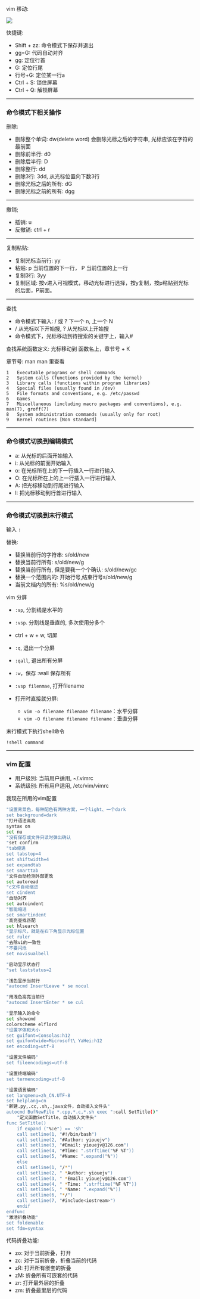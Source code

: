 vim 移动:

<img src="./images/vim_move.png">

快捷键:

- Shift + zz: 命令模式下保存并退出
- gg=G: 代码自动对齐
- gg: 定位行首
- G: 定位行尾
- 行号+G: 定位某一行a
- Ctrl + S: 锁住屏幕
- Ctrl + Q: 解锁屏幕

--------------------------------------------------

### 命令模式下相关操作

删除:

- 删除整个单词: dw(delete word) 会删除光标之后的字符串, 光标应该在字符的最前面 
- 删除前半行: d0
- 删除后半行: D
- 删除整行: dd
- 删除3行: 3dd, 从光标位置向下数3行
- 删除光标之后的所有: dG
- 删除光标之前的所有: dgg

--------------------------------------------------

撤销;

- 插销: u
- 反撤销: ctrl + r


--------------------------------------------------

复制粘贴:

- 复制光标当前行: yy
- 粘贴: p 当前位置的下一行， P 当前位置的上一行
- 复制3行: 3yy
- 复制区域: 按v进入可视模式，移动光标进行选择，按y复制，按p粘贴到光标的后面，P前面。

--------------------------------------------------


查找

- 命令模式下输入: / 或 ?   下一个 n, 上一个 N
- / 从光标以下开始搜, ? 从光标以上开始搜
- 命令模式下，光标移动到待搜索的关键字上，输入#


查找系统函数定义: 光标移动到 函数名上，章节号 + K

章节号: man man 里查看

```
1   Executable programs or shell commands
2   System calls (functions provided by the kernel)
3   Library calls (functions within program libraries)
4   Special files (usually found in /dev)
5   File formats and conventions, e.g. /etc/passwd
6   Games
7   Miscellaneous (including macro packages and conventions), e.g. man(7), groff(7)
8   System administration commands (usually only for root)
9   Kernel routines [Non standard]
```

-------------------------------------------------------

### 命令模式切换到编辑模式

- a: 从光标的后面开始输入
- i: 从光标的前面开始输入
- o: 在光标所在上的下一行插入一行进行输入
- O: 在光标所在上的上一行插入一行进行输入
- A: 把光标移动到行尾进行输入
- I: 把光标移动到行首进行输入


-------------------------------------------------------
### 命令模式切换到末行模式

输入 `:`

替换:

- 替换当前行的字符串: s/old/new
- 替换当前行所有: s/old/new/g
- 替换当前行所有, 但是要我一个个确认: s/old/new/gc
- 替换一个范围内的: 开始行号,结束行号s/old/new/g
- 当前文档内的所有: %s/old/new/g


vim 分屏

- `:sp`, 分割线是水平的
- `:vsp`. 分割线是垂直的, 多次使用分多个
- ctrl + w + w, 切屏
- `:q`, 退出一个分屏
- `:qall`, 退出所有分屏
- `:w`，保存 :wall 保存所有
- `:vsp filenmae`, 打开filename
- 打开时直接就分屏: 

	- `vim -o filename filename filename`：水平分屏
	- `vim -O filename filename filename`：垂直分屏


末行模式下执行shell命令

`!shell command`

-------------------------------------------------------

### vim 配置

- 用户级別: 当前用户适用, ~/.vimrc
- 系统级别: 所有用户适用, /etc/vim/vimrc

我现在所用的vim配置

```sh
"设置背景色，每种配色有两种方案，一个light、一个dark
set background=dark
"打开语法高亮
syntax on
set nu  
"没有保存或文件只读时弹出确认
"set confirm
"tab缩进
set tabstop=4
set shiftwidth=4
set expandtab
set smarttab
"文件自动检测外部更改
set autoread   
"c文件自动缩进
set cindent
"自动对齐
set autoindent
"智能缩进
set smartindent
"高亮查找匹配
set hlsearch
"显示标尺，就是在右下角显示光标位置
set ruler
"去除vi的一致性
"不要闪烁
set novisualbell

"启动显示状态行
"set laststatus=2

"浅色显示当前行
"autocmd InsertLeave * se nocul

"用浅色高亮当前行
"autocmd InsertEnter * se cul

"显示输入的命令
set showcmd
colorscheme elflord
"设置字体和大小
set guifont=Consolas:h12
set guifontwide=Microsoft\ YaHei:h12
set encoding=utf-8

"设置文件编码"
set fileencodings=utf-8

"设置终端编码"
set termencoding=utf-8

"设置语言编码"
set langmenu=zh_CN.UTF-8
set helplang=cn
"新建.py,.cc,.sh,.java文件，自动插入文件头"
autocmd BufNewFile *.cpp,*.c,*.sh exec ":call SetTitle()"
    "定义函数SetTitle，自动插入文件头"
func SetTitle()
    if expand ("%:e") == 'sh'
    call setline(1, "#!/bin/bash")
    call setline(2, "#Author: yiouejv")
    call setline(3, "#Email: yiouejv@126.com")
    call setline(4, "#Time: ".strftime("%F %T"))
    call setline(5, "#Name: ".expand("%"))
    else
    call setline(1, "/*")
    call setline(2, " *Author: yiouejv")
    call setline(3, " *Email: yiouejv@126.com")
    call setline(4, " *Time: ".strftime("%F %T"))
    call setline(5, " *Name: ".expand("%"))
    call setline(6, "*/")
    call setline(7, "#include<iostream>")
    endif
endfunc
"激活折叠功能"
set foldenable
set fdm=syntax
```

代码折叠功能:

- zo: 对于当前折叠，打开
- zc: 对于当前折叠，折叠当前的代码
- zR: 打开所有嵌套的折叠
- zM: 折叠所有可嵌套的代码
- zr: 打开最外层的折叠
- zm: 折叠最里层的代码





